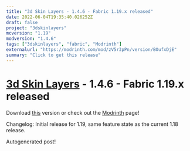 ```yaml
---
title: "3d Skin Layers - 1.4.6 - Fabric 1.19.x released"
date: 2022-06-04T19:35:40.026252Z
draft: false
project: "3dskinlayers"
mcversion: "1.19"
modversion: "1.4.6"
tags: ["3dskinlayers", "fabric", "Modrinth"]
externalurl: "https://modrinth.com/mod/zV5r3pPn/version/BOufxDjE"
summary: "Click to get this release"
---
```

# [3d Skin Layers](/project/3dskinlayers) - 1.4.6 - Fabric 1.19.x released
Download [this](https://modrinth.com/mod/zV5r3pPn/version/BOufxDjE) version or check out the [Modrinth](https://modrinth.com/mod/zV5r3pPn) page!

Changelog: Initial release for 1.19, same feature state as the current 1.18 release.

Autogenerated post!
